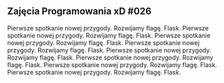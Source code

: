 ## Zajęcia Programowania xD #026

Pierwsze spotkanie nowej przygody. Rozwijamy flagę. Flask. Pierwsze spotkanie nowej przygody. Rozwijamy flagę. Flask. Pierwsze spotkanie nowej przygody. Rozwijamy flagę. Flask. Pierwsze spotkanie nowej przygody. Rozwijamy flagę. Flask. Pierwsze spotkanie nowej przygody. Rozwijamy flagę. Flask. Pierwsze spotkanie nowej przygody. Rozwijamy flagę. Flask. Pierwsze spotkanie nowej przygody. Rozwijamy flagę. Flask. Pierwsze spotkanie nowej przygody. Rozwijamy flagę. Flask. 

